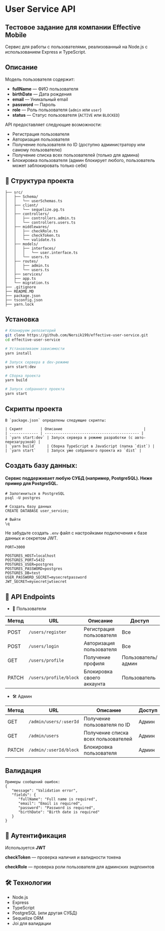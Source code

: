 # User Service API

## Тестовое задание для компании **Effective Mobile**

Сервис для работы с пользователями, реализованный на Node.js с использованием Express и TypeScript.

## Описание

Модель пользователя содержит:

- **fullName** — ФИО пользователя
- **birthDate** — Дата рождения
- **email** — Уникальный email
- **password** — Пароль
- **role** — Роль пользователя (`admin` или `user`)
- **status** — Статус пользователя (`ACTIVE` или `BLOCKED`)

API предоставляет следующие возможности:

- Регистрация пользователя
- Авторизация пользователя
- Получение пользователя по ID (доступно администратору или самому пользователю)
- Получение списка всех пользователей (только для админа)
- Блокировка пользователя (админ блокирует любого, пользователь может заблокировать только себя)

## 📂 Структура проекта

```
├── src/
│   ├── Schema/
│   │   └── userSchemas.ts
│   ├── client/
│   │   └── sequelize.pg.ts
│   ├── controllers/
│   │   ├── controllers.admin.ts
│   │   └── controllers.users.ts
│   ├── middlewares/
│   │   ├── checkRole.ts
│   │   ├── checkToken.ts
│   │   └── validate.ts
│   ├── models/
│   │   ├── interfaces/
│   │   │   └── user.interface.ts
│   │   └── users.ts
│   ├── routes/
│   │   ├── admin.ts
│   │   └── users.ts
│   ├── services/
│   ├── app.ts
│   └── migration.ts
├── .gitignore
├── README.MD
├── package.json
├── tsconfig.json
├── yarn.lock
```

## Установка

```bash
# Клонируем репозиторий
git clone https://github.com/Nersik199/effective-user-service.git
cd effective-user-service

# Устанавливаем зависимости
yarn install

# Запуск сервера в dev-режиме
yarn start:dev

# Сборка проекта
yarn build

# Запуск собранного проекта
yarn start

```

## Скрипты проекта

```
В `package.json` определены следующие скрипты:

| Скрипт        | Описание                                     |
| ------------- | ------------------------------------------- |
| `yarn start:dev` | Запуск сервера в режиме разработки (с авто-перезагрузкой) |
| `yarn build`     | Сборка TypeScript в JavaScript (папка `dist`) |
| `yarn start`     | Запуск уже собранного проекта из `dist` |
```

## Создать базу данных:

#### Сервис поддерживает любую СУБД (например, PostgreSQL). Ниже пример для PostgreSQL.

```
# Залогиниться в PostgreSQL
psql -U postgres

# Создать базу данных
CREATE DATABASE user_service;

# Выйти
\q

```

Не забудьте создать `.env` файл с настройками подключения к базе данных и секретом JWT.

```
PORT=3000

POSTGRES_HOST=localhost
POSTGRES_PORT=5432
POSTGRES_USER=postgres
POSTGRES_PASSWORD=postgres
POSTGRES_DB=test
USER_PASSWORD_SECRET=mysecretpassword
JWT_SECRET=mysecretjwtsecret
```

## 🚀 API Endpoints

- 👤 Пользователи

| Метод | URL                    | Описание                   | Доступ             |
| ----- | ---------------------- | -------------------------- | ------------------ |
| POST  | `/users/register`      | Регистрация пользователя   | Все                |
| POST  | `/users/login`         | Авторизация пользователя   | Все                |
| GET   | `/users/profile`       | Получение профиля          | Пользователь/админ |
| PATCH | `/users/profile/block` | Блокировка своего аккаунта | Пользователь       |

- 🛠 Админ

| Метод | URL                    | Описание                            | Доступ |
| ----- | ---------------------- | ----------------------------------- | ------ |
| GET   | `/admin/users/:userId` | Получение пользователя по ID        | Админ  |
| GET   | `/admin/users`         | Получение списка всех пользователей | Админ  |
| PATCH | `/admin/:userId/block` | Блокировка пользователя             | Админ  |

## Валидация

```
Примеры сообщений ошибок:
{
   "message": "Validation error",
   "fields": {
      "fullName": "Full name is required",
      "email": "Email is required",
      "password": "Password is required",
      "birthDate": "Birth date is required"
   }
}

```

## 🔐 Аутентификация

Используется **JWT**

**checkToken** — проверка наличия и валидности токена

**checkRole** — проверка роли пользователя для админских эндпоинтов

## 🛠 Технологии

- Node.js
- Express
- TypeScript
- PostgreSQL (или другая СУБД)
- Sequelize ORM
- Joi для валидации
